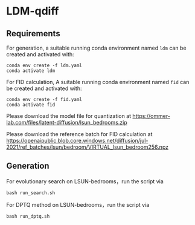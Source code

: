 # LDM-qdiff

## Requirements
For generation, a suitable running conda environment named `ldm` can be created
and activated with:

```
conda env create -f ldm.yaml
conda activate ldm
```

For FID calculation, A suitable running conda environment named `fid` can be created
and activated with:

```
conda env create -f fid.yaml
conda activate fid
```

Please download the model file for quantization at https://ommer-lab.com/files/latent-diffusion/lsun_bedrooms.zip

Please download the reference batch for FID calculation at https://openaipublic.blob.core.windows.net/diffusion/jul-2021/ref_batches/lsun/bedroom/VIRTUAL_lsun_bedroom256.npz

## Generation
For evolutionary search on LSUN-bedrooms，run the script via
```
bash run_search.sh
```

For DPTQ method on LSUN-bedrooms，run the script via
```
bash run_dptq.sh
```
